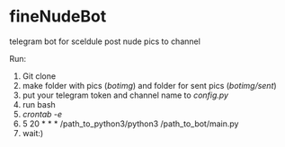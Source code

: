 # fineNudeBot
telegram bot
for sceldule post nude pics to channel

Run:
1. Git clone
2. make folder with pics (_botimg_) and folder for sent pics (_botimg/sent_)
3. put your telegram token and channel name to *config.py*
4. run bash
5. _crontab -e_
6. 5 20 * * *  /path_to_python3/python3 /path_to_bot/main.py
7. wait:)
